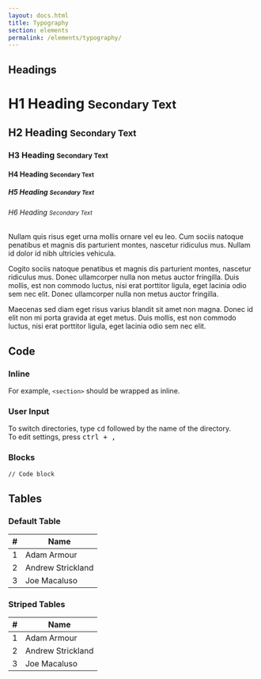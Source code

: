 ```yaml
---
layout: docs.html
title: Typography
section: elements
permalink: /elements/typography/
---
```

## Headings

# H1 Heading <small>Secondary Text</small>
## H2 Heading <small>Secondary Text</small>
### H3 Heading <small>Secondary Text</small>
#### H4 Heading <small>Secondary Text</small>
##### H5 Heading <small>Secondary Text</small>
###### H6 Heading <small>Secondary Text</small>

Nullam quis risus eget urna mollis ornare vel eu leo. Cum sociis natoque penatibus et magnis dis parturient montes, nascetur ridiculus mus. Nullam id dolor id nibh ultricies vehicula.

Cogito sociis natoque penatibus et magnis dis parturient montes, nascetur ridiculus mus. Donec ullamcorper nulla non metus auctor fringilla. Duis mollis, est non commodo luctus, nisi erat porttitor ligula, eget lacinia odio sem nec elit. Donec ullamcorper nulla non metus auctor fringilla.

Maecenas sed diam eget risus varius blandit sit amet non magna. Donec id elit non mi porta gravida at eget metus. Duis mollis, est non commodo luctus, nisi erat porttitor ligula, eget lacinia odio sem nec elit.

## Code
### Inline
For example, <code>&lt;section&gt;</code> should be wrapped as inline.
### User Input
To switch directories, type <kbd>cd</kbd> followed by the name of the directory.<br/>
To edit settings, press <kbd><kbd>ctrl</kbd> + <kbd>,</kbd></kbd>
### Blocks
```sh
// Code block
```

## Tables

### Default Table
| #  | Name  |
|--- |---                 |
| 1  | Adam Armour        |
| 2  | Andrew Strickland  |
| 3  | Joe Macaluso       |

### Striped Tables
<table class="table-striped">
<thead>
<tr>
<th>#</th>
<th>Name</th>
</tr>
</thead>
<tbody>
<tr>
<td>1</td>
<td>Adam Armour</td>
</tr>
<tr>
<td>2</td>
<td>Andrew Strickland</td>
</tr>
<tr>
<td>3</td>
<td>Joe Macaluso</td>
</tr>
</tbody>
</table>
